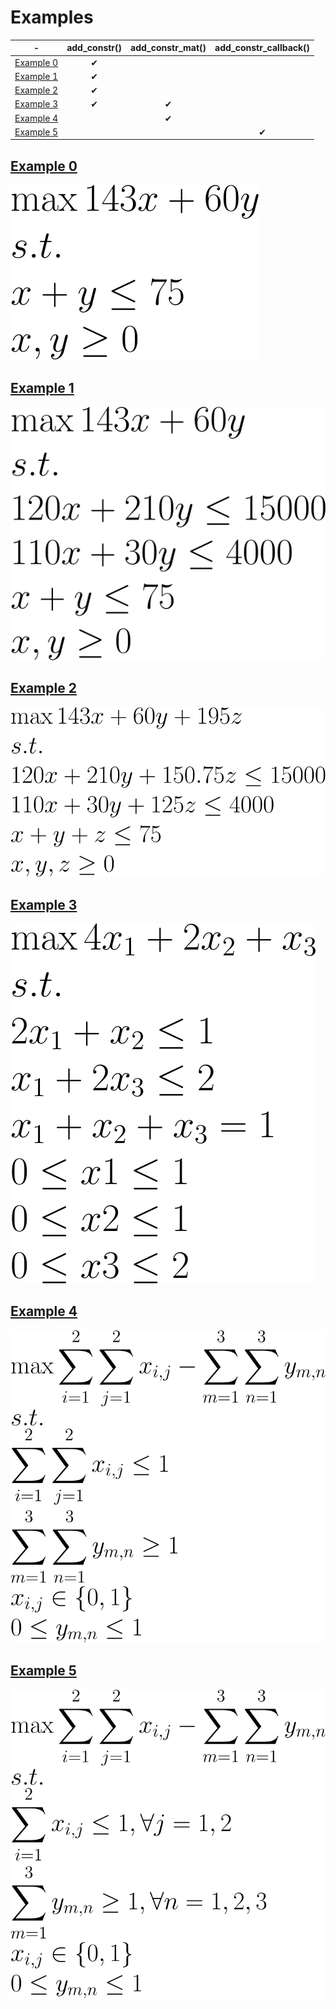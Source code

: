 # Examples

  \-    | add_constr() | add_constr_mat() | add_constr_callback()
:---: | :---: | :---: | :---: |
[Example 0](example0.py)  | ✔ |   |   |
[Example 1](example1.py)  | ✔ |   |   |
[Example 2](example2.py)  | ✔ |   |   |
[Example 3](example3.py)  | ✔ | ✔ |   |
[Example 4](example4.py)  |   | ✔ |   |
[Example 5](example5.py)  |   |   | ✔ |

## [Example 0](example0.py)
![e0](imgs/e0.svg)

## [Example 1](example1.py)
![e1](imgs/e1.svg)

## [Example 2](example2.py)
![e2](imgs/e2.svg)

## [Example 3](example3.py)
![e3](imgs/e3.svg)

## [Example 4](example4.py)
![e4](imgs/e4.svg)

## [Example 5](example5.py)
![e5](imgs/e5.svg)
